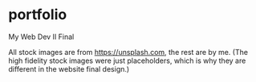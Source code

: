 # portfolio
My Web Dev II Final



All stock images are from https://unsplash.com, the rest are by me.
(The high fidelity stock images were just placeholders, which is why they are different in the website final design.)